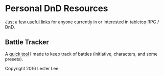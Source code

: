 # Personal DnD Resources
Just a [few useful links](http://www.lesterlee.me/dnd/) for anyone currently in or interested in tabletop RPG / DnD.

## Battle Tracker
A [quick tool](http://www.lesterlee.me/dnd/battle.html) I made to keep track of battles (initiative, characters, and some presets).

Copyright 2016 Lester Lee
